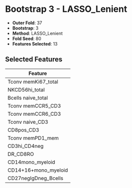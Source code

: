 # Bootstrap 3 - LASSO_Lenient

- **Outer Fold**: 37
- **Bootstrap**: 3
- **Method**: LASSO_Lenient
- **Fold Seed**: 80
- **Features Selected**: 13

## Selected Features

| Feature |
|---------|
| Tconv memKi67_total |
| NKCD56hi_total |
| Bcells naive_total |
| Tconv memCCR5_CD3 |
| Tconv memCCR6_CD3 |
| Tconv naive_CD3 |
| CD8pos_CD3 |
| Tconv memPD1_mem |
| CD3hi_CD4neg |
| DR_CD8RO |
| CD14mono_myeloid |
| CD14+16+mono_myeloid |
| CD27negIgDneg_Bcells |
